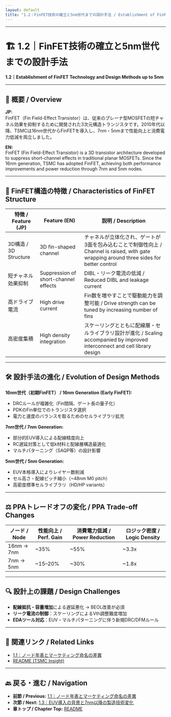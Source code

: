 ```yaml
---
layout: default
title: "1.2｜FinFET技術の確立と5nm世代までの設計手法 / Establishment of FinFET Technology and Design Methods up to 5nm"
---
```


---

# 🏗️ 1.2｜FinFET技術の確立と5nm世代までの設計手法  
**1.2｜Establishment of FinFET Technology and Design Methods up to 5nm**

---

## 📌 概要 / Overview

**JP:**  
FinFET（Fin Field-Effect Transistor）は、従来のプレーナ型MOSFETの短チャネル効果を抑制するために開発された3次元構造トランジスタです。2010年代以降、TSMCは16nm世代からFinFETを導入し、7nm・5nmまで性能向上と消費電力低減を両立しました。  

**EN:**  
FinFET (Fin Field-Effect Transistor) is a 3D transistor architecture developed to suppress short-channel effects in traditional planar MOSFETs. Since the 16nm generation, TSMC has adopted FinFET, achieving both performance improvements and power reduction through 7nm and 5nm nodes.

---

## 🧬 FinFET構造の特徴 / Characteristics of FinFET Structure

| 特徴 / Feature (JP) | Feature (EN) | 説明 / Description |
|---------------------|--------------|--------------------|
| 3D構造 / 3D Structure | 3D fin-shaped channel | チャネルが立体化され、ゲートが3面を包み込むことで制御性向上 / Channel is raised, with gate wrapping around three sides for better control |
| 短チャネル効果抑制 | Suppression of short-channel effects | DIBL・リーク電流の低減 / Reduced DIBL and leakage current |
| 高ドライブ電流 | High drive current | Fin数を増やすことで駆動能力を調整可能 / Drive strength can be tuned by increasing number of fins |
| 高密度集積 | High density integration | スケーリングとともに配線層・セルライブラリ設計が進化 / Scaling accompanied by improved interconnect and cell library design |

---

## 🛠️ 設計手法の進化 / Evolution of Design Methods

**16nm世代（初期FinFET） / 16nm Generation (Early FinFET):**
- DRCルールが複雑化（Fin間隔、ゲート長の量子化）
- PDKのFin単位でのトランジスタ選択
- 電力と速度のバランスを取るためのセルライブラリ拡充

**7nm世代 / 7nm Generation:**
- 部分的EUV導入による配線精度向上
- RC遅延対策として低k材料と配線層構造最適化
- マルチパターニング（SAQP等）の設計影響

**5nm世代 / 5nm Generation:**
- EUV本格導入によりレイヤー数削減
- セル高さ・配線ピッチ縮小（~48nm M0 pitch）
- 高密度標準セルライブラリ（HD/HP variants）

---

## ⚖️ PPAトレードオフの変化 / PPA Trade-off Changes

| ノード / Node | 性能向上 / Perf. Gain | 消費電力低減 / Power Reduction | ロジック密度 / Logic Density |
|---------------|-----------------------|--------------------------------|------------------------------|
| 16nm → 7nm    | ~35%                  | ~55%                           | ~3.3x                        |
| 7nm → 5nm     | ~15–20%               | ~30%                           | ~1.8x                        |

---

## 🔍 設計上の課題 / Design Challenges

- **配線抵抗・容量増加**による遅延悪化 → BEOL改善が必須  
- **リーク電流の制御**：スケーリングによるVth調整難度増加  
- **EDAツール対応**：EUV・マルチパターニングに伴う新規DRC/DFMルール

---

## 📎 関連リンク / Related Links

- [1.1｜ノード年表とマーケティング命名の差異](1_1_node_timeline.md)
- [README (TSMC Insight)](../README.md)

---

## 🔙 戻る・進む / Navigation
- **前節 / Previous:** [1.1｜ノード年表とマーケティング命名の差異](1_1_node_timeline.md)  
- **次節 / Next:** [1.3｜EUV導入の背景と7nm以降の製造技術変化](1_3_euv_intro.md)  
- **章トップ / Chapter Top:** [README](../README.md)

